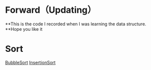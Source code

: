# Forward（Updating）

**This is the code I recorded when I was learning the data structure.<br>
**Hope you like it



# Sort
[BubbleSort](https://github.com/hcn486/mooc/blob/master/排序/冒泡排序)       [InsertionSort](https://github.com/hcn486/mooc/blob/master/排序/插入排序)
